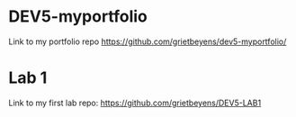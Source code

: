 # DEV5-myportfolio
Link to my portfolio repo https://github.com/grietbeyens/dev5-myportfolio/

# Lab 1
Link to my first lab repo: https://github.com/grietbeyens/DEV5-LAB1
